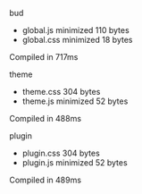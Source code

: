 bud

 - global.js       minimized       110 bytes
 - global.css       minimized       18 bytes

Compiled in 717ms

 theme

 - theme.css       304 bytes
 - theme.js       minimized       52 bytes

Compiled in 488ms

 plugin

 - plugin.css       304 bytes
 - plugin.js       minimized       52 bytes

Compiled in 489ms